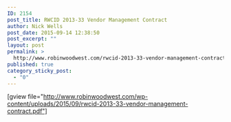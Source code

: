 ```yaml
---
ID: 2154
post_title: RWCID 2013-33 Vendor Management Contract
author: Nick Wells
post_date: 2015-09-14 12:38:50
post_excerpt: ""
layout: post
permalink: >
  http://www.robinwoodwest.com/rwcid-2013-33-vendor-management-contract/
published: true
category_sticky_post:
  - "0"
---
```

[gview file="http://www.robinwoodwest.com/wp-content/uploads/2015/09/rwcid-2013-33-vendor-management-contract.pdf"]